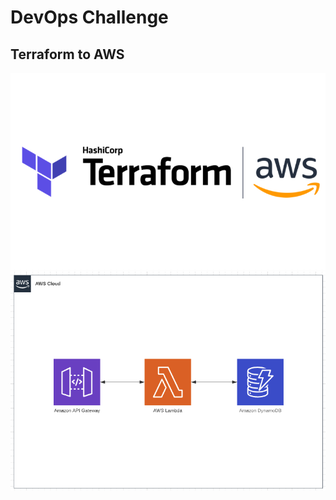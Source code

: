 # DevOps Challenge

## Terraform to AWS

![Alt text](/images/TerraformAWS.png "Terraform AWS logo")
![Alt text](/images/AWS.png "Project Diagram - API Gateway, Lambda and DynamodDB")

